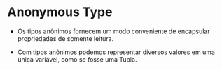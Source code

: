 # Anonymous Type
* Os tipos anônimos fornecem um modo conveniente de encapsular propriedades de somente leitura.

* Com tipos anônimos podemos representar diversos valores em uma única variável, como se fosse uma Tupla.
